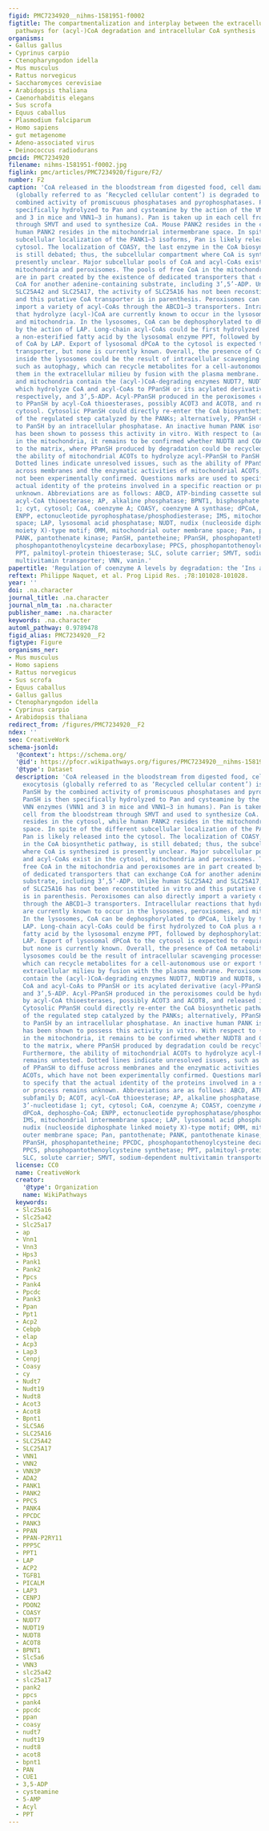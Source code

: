 ```yaml
---
figid: PMC7234920__nihms-1581951-f0002
figtitle: The compartmentalization and interplay between the extracellular and intracellular
  pathways for (acyl-)CoA degradation and intracellular CoA synthesis
organisms:
- Gallus gallus
- Cyprinus carpio
- Ctenopharyngodon idella
- Mus musculus
- Rattus norvegicus
- Saccharomyces cerevisiae
- Arabidopsis thaliana
- Caenorhabditis elegans
- Sus scrofa
- Equus caballus
- Plasmodium falciparum
- Homo sapiens
- gut metagenome
- Adeno-associated virus
- Deinococcus radiodurans
pmcid: PMC7234920
filename: nihms-1581951-f0002.jpg
figlink: pmc/articles/PMC7234920/figure/F2/
number: F2
caption: 'CoA released in the bloodstream from digested food, cell damage or exocytosis
  (globally referred to as ‘Recycled cellular content’) is degraded to PanSH by the
  combined activity of promiscuous phosphatases and pyrophosphatases. PanSH is then
  specifically hydrolyzed to Pan and cysteamine by the action of the VNN enzymes (VNN1
  and 3 in mice and VNN1–3 in humans). Pan is taken up in each cell from the bloodstream
  through SMVT and used to synthesize CoA. Mouse PANK2 resides in the cytosol, while
  human PANK2 resides in the mitochondrial intermembrane space. In spite of the different
  subcellular localization of the PANK1–3 isoforms, Pan is likely released into the
  cytosol. The localization of COASY, the last enzyme in the CoA biosynthetic pathway,
  is still debated; thus, the subcellular compartment where CoA is synthesized is
  presently unclear. Major subcellular pools of CoA and acyl-CoAs exist in the cytosol,
  mitochondria and peroxisomes. The pools of free CoA in the mitochondria and peroxisomes
  are in part created by the existence of dedicated transporters that can exchange
  CoA for another adenine-containing substrate, including 3’,5’-ADP. Unlike human
  SLC25A42 and SLC25A17, the activity of SLC25A16 has not been reconstituted in vitro
  and this putative CoA transporter is in parenthesis. Peroxisomes can also directly
  import a variety of acyl-CoAs through the ABCD1–3 transporters. Intracellular reactions
  that hydrolyze (acyl-)CoA are currently known to occur in the lysosomes, peroxisomes,
  and mitochondria. In the lysosomes, CoA can be dephosphorylated to dPCoA, likely
  by the action of LAP. Long-chain acyl-CoAs could be first hydrolyzed to CoA plus
  a non-esterified fatty acid by the lysosomal enzyme PPT, followed by dephosphorylation
  of CoA by LAP. Export of lysosomal dPCoA to the cytosol is expected to require a
  transporter, but none is currently known. Overall, the presence of CoA metabolites
  inside the lysosomes could be the result of intracellular scavenging processes,
  such as autophagy, which can recycle metabolites for a cell-autonomous use or export
  them in the extracellular milieu by fusion with the plasma membrane. Peroxisomes
  and mitochondria contain the (acyl-)CoA-degrading enzymes NUDT7, NUDT19 and NUDT8,
  which hydrolyze CoA and acyl-CoAs to PPanSH or its acylated derivative (acyl-PPanSH),
  respectively, and 3’,5-ADP. Acyl-PPanSH produced in the peroxisomes could be hydrolyzed
  to PPanSH by acyl-CoA thioesterases, possibly ACOT3 and ACOT8, and released in the
  cytosol. Cytosolic PPanSH could directly re-enter the CoA biosynthetic pathway downstream
  of the regulated step catalyzed by the PANKs; alternatively, PPanSH could be dephosphorylated
  to PanSH by an intracellular phosphatase. An inactive human PANK isoform, PANK4,
  has been shown to possess this activity in vitro. With respect to (acyl-)CoA degradation
  in the mitochondria, it remains to be confirmed whether NUDT8 and COASY co-localize
  to the matrix, where PPanSH produced by degradation could be recycled to CoA. Furthermore,
  the ability of mitochondrial ACOTs to hydrolyze acyl-PPanSH to PanSH remains untested.
  Dotted lines indicate unresolved issues, such as the ability of PPanSH to diffuse
  across membranes and the enzymatic activities of mitochondrial ACOTs, which have
  not been experimentally confirmed. Questions marks are used to specify that the
  actual identity of the proteins involved in a specific reaction or process remains
  unknown. Abbreviations are as follows: ABCD, ATP-binding cassette subfamily D; ACOT,
  acyl-CoA thioesterase; AP, alkaline phosphatase; BPNT1, bisphosphate 3’-nucleotidase
  1; cyt, cytosol; CoA, coenzyme A; COASY, coenzyme A synthase; dPCoA, dephospho-CoA;
  ENPP, ectonucleotide pyrophosphatase/phosphodiesterase; IMS, mitochondrial intermembrane
  space; LAP, lysosomal acid phosphatase; NUDT, nudix (nucleoside diphosphate linked
  moiety X)-type motif; OMM, mitochondrial outer membrane space; Pan, pantothenate;
  PANK, pantothenate kinase; PanSH, pantetheine; PPanSH, phosphopantetheine; PPCDC,
  phosphopantothenoylcysteine decarboxylase; PPCS, phosphopantothenoylcysteine synthetase;
  PPT, palmitoyl-protein thioesterase; SLC, solute carrier; SMVT, sodium-dependent
  multivitamin transporter; VNN, vanin.'
papertitle: 'Regulation of coenzyme A levels by degradation: the ‘Ins and Outs’.'
reftext: Philippe Naquet, et al. Prog Lipid Res. ;78:101028-101028.
year: ''
doi: .na.character
journal_title: .na.character
journal_nlm_ta: .na.character
publisher_name: .na.character
keywords: .na.character
automl_pathway: 0.9789478
figid_alias: PMC7234920__F2
figtype: Figure
organisms_ner:
- Mus musculus
- Homo sapiens
- Rattus norvegicus
- Sus scrofa
- Equus caballus
- Gallus gallus
- Ctenopharyngodon idella
- Cyprinus carpio
- Arabidopsis thaliana
redirect_from: /figures/PMC7234920__F2
ndex: ''
seo: CreativeWork
schema-jsonld:
  '@context': https://schema.org/
  '@id': https://pfocr.wikipathways.org/figures/PMC7234920__nihms-1581951-f0002.html
  '@type': Dataset
  description: 'CoA released in the bloodstream from digested food, cell damage or
    exocytosis (globally referred to as ‘Recycled cellular content’) is degraded to
    PanSH by the combined activity of promiscuous phosphatases and pyrophosphatases.
    PanSH is then specifically hydrolyzed to Pan and cysteamine by the action of the
    VNN enzymes (VNN1 and 3 in mice and VNN1–3 in humans). Pan is taken up in each
    cell from the bloodstream through SMVT and used to synthesize CoA. Mouse PANK2
    resides in the cytosol, while human PANK2 resides in the mitochondrial intermembrane
    space. In spite of the different subcellular localization of the PANK1–3 isoforms,
    Pan is likely released into the cytosol. The localization of COASY, the last enzyme
    in the CoA biosynthetic pathway, is still debated; thus, the subcellular compartment
    where CoA is synthesized is presently unclear. Major subcellular pools of CoA
    and acyl-CoAs exist in the cytosol, mitochondria and peroxisomes. The pools of
    free CoA in the mitochondria and peroxisomes are in part created by the existence
    of dedicated transporters that can exchange CoA for another adenine-containing
    substrate, including 3’,5’-ADP. Unlike human SLC25A42 and SLC25A17, the activity
    of SLC25A16 has not been reconstituted in vitro and this putative CoA transporter
    is in parenthesis. Peroxisomes can also directly import a variety of acyl-CoAs
    through the ABCD1–3 transporters. Intracellular reactions that hydrolyze (acyl-)CoA
    are currently known to occur in the lysosomes, peroxisomes, and mitochondria.
    In the lysosomes, CoA can be dephosphorylated to dPCoA, likely by the action of
    LAP. Long-chain acyl-CoAs could be first hydrolyzed to CoA plus a non-esterified
    fatty acid by the lysosomal enzyme PPT, followed by dephosphorylation of CoA by
    LAP. Export of lysosomal dPCoA to the cytosol is expected to require a transporter,
    but none is currently known. Overall, the presence of CoA metabolites inside the
    lysosomes could be the result of intracellular scavenging processes, such as autophagy,
    which can recycle metabolites for a cell-autonomous use or export them in the
    extracellular milieu by fusion with the plasma membrane. Peroxisomes and mitochondria
    contain the (acyl-)CoA-degrading enzymes NUDT7, NUDT19 and NUDT8, which hydrolyze
    CoA and acyl-CoAs to PPanSH or its acylated derivative (acyl-PPanSH), respectively,
    and 3’,5-ADP. Acyl-PPanSH produced in the peroxisomes could be hydrolyzed to PPanSH
    by acyl-CoA thioesterases, possibly ACOT3 and ACOT8, and released in the cytosol.
    Cytosolic PPanSH could directly re-enter the CoA biosynthetic pathway downstream
    of the regulated step catalyzed by the PANKs; alternatively, PPanSH could be dephosphorylated
    to PanSH by an intracellular phosphatase. An inactive human PANK isoform, PANK4,
    has been shown to possess this activity in vitro. With respect to (acyl-)CoA degradation
    in the mitochondria, it remains to be confirmed whether NUDT8 and COASY co-localize
    to the matrix, where PPanSH produced by degradation could be recycled to CoA.
    Furthermore, the ability of mitochondrial ACOTs to hydrolyze acyl-PPanSH to PanSH
    remains untested. Dotted lines indicate unresolved issues, such as the ability
    of PPanSH to diffuse across membranes and the enzymatic activities of mitochondrial
    ACOTs, which have not been experimentally confirmed. Questions marks are used
    to specify that the actual identity of the proteins involved in a specific reaction
    or process remains unknown. Abbreviations are as follows: ABCD, ATP-binding cassette
    subfamily D; ACOT, acyl-CoA thioesterase; AP, alkaline phosphatase; BPNT1, bisphosphate
    3’-nucleotidase 1; cyt, cytosol; CoA, coenzyme A; COASY, coenzyme A synthase;
    dPCoA, dephospho-CoA; ENPP, ectonucleotide pyrophosphatase/phosphodiesterase;
    IMS, mitochondrial intermembrane space; LAP, lysosomal acid phosphatase; NUDT,
    nudix (nucleoside diphosphate linked moiety X)-type motif; OMM, mitochondrial
    outer membrane space; Pan, pantothenate; PANK, pantothenate kinase; PanSH, pantetheine;
    PPanSH, phosphopantetheine; PPCDC, phosphopantothenoylcysteine decarboxylase;
    PPCS, phosphopantothenoylcysteine synthetase; PPT, palmitoyl-protein thioesterase;
    SLC, solute carrier; SMVT, sodium-dependent multivitamin transporter; VNN, vanin.'
  license: CC0
  name: CreativeWork
  creator:
    '@type': Organization
    name: WikiPathways
  keywords:
  - Slc25a16
  - Slc25a42
  - Slc25a17
  - ap
  - Vnn1
  - Vnn3
  - Hps3
  - Pank1
  - Pank2
  - Ppcs
  - Pank4
  - Ppcdc
  - Pank3
  - Ppan
  - Ppt1
  - Acp2
  - Cebpb
  - elap
  - Acp3
  - Lap3
  - Cenpj
  - Coasy
  - cy
  - Nudt7
  - Nudt19
  - Nudt8
  - Acot3
  - Acot8
  - Bpnt1
  - SLC5A6
  - SLC25A16
  - SLC25A42
  - SLC25A17
  - VNN1
  - VNN2
  - VNN3P
  - ADA2
  - PANK1
  - PANK2
  - PPCS
  - PANK4
  - PPCDC
  - PANK3
  - PPAN
  - PPAN-P2RY11
  - PPP5C
  - PPT1
  - LAP
  - ACP2
  - TGFB1
  - PICALM
  - LAP3
  - CENPJ
  - PDON2
  - COASY
  - NUDT7
  - NUDT19
  - NUDT8
  - ACOT8
  - BPNT1
  - Slc5a6
  - VNN3
  - slc25a42
  - slc25a17
  - pank2
  - ppcs
  - pank4
  - ppcdc
  - ppan
  - coasy
  - nudt7
  - nudt19
  - nudt8
  - acot8
  - bpnt1
  - PAN
  - CUE1
  - 3,5-ADP
  - cysteamine
  - 5-AMP
  - Acyl
  - PPT
---
```

